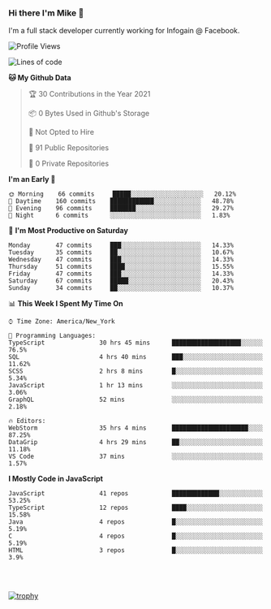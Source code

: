 ### Hi there I'm Mike 👋
I'm a full stack developer currently working for Infogain @ Facebook.

<!--START_SECTION:waka-->
![Profile Views](http://img.shields.io/badge/Profile%20Views-4-blue)

![Lines of code](https://img.shields.io/badge/From%20Hello%20World%20I%27ve%20Written-1.2%20million%20lines%20of%20code-blue)

**🐱 My Github Data** 

> 🏆 30 Contributions in the Year 2021
 > 
> 📦 0 Bytes Used in Github's Storage 
 > 
> 🚫 Not Opted to Hire
 > 
> 📜 91 Public Repositories 
 > 
> 🔑 0 Private Repositories  
 > 
**I'm an Early 🐤** 

```text
🌞 Morning    66 commits     █████░░░░░░░░░░░░░░░░░░░░   20.12% 
🌆 Daytime    160 commits    ████████████░░░░░░░░░░░░░   48.78% 
🌃 Evening    96 commits     ███████░░░░░░░░░░░░░░░░░░   29.27% 
🌙 Night      6 commits      ░░░░░░░░░░░░░░░░░░░░░░░░░   1.83%

```
📅 **I'm Most Productive on Saturday** 

```text
Monday       47 commits     ███░░░░░░░░░░░░░░░░░░░░░░   14.33% 
Tuesday      35 commits     ██░░░░░░░░░░░░░░░░░░░░░░░   10.67% 
Wednesday    47 commits     ███░░░░░░░░░░░░░░░░░░░░░░   14.33% 
Thursday     51 commits     ████░░░░░░░░░░░░░░░░░░░░░   15.55% 
Friday       47 commits     ███░░░░░░░░░░░░░░░░░░░░░░   14.33% 
Saturday     67 commits     █████░░░░░░░░░░░░░░░░░░░░   20.43% 
Sunday       34 commits     ██░░░░░░░░░░░░░░░░░░░░░░░   10.37%

```


📊 **This Week I Spent My Time On** 

```text
⌚︎ Time Zone: America/New_York

💬 Programming Languages: 
TypeScript               30 hrs 45 mins      ███████████████████░░░░░░   76.5% 
SQL                      4 hrs 40 mins       ███░░░░░░░░░░░░░░░░░░░░░░   11.62% 
SCSS                     2 hrs 8 mins        █░░░░░░░░░░░░░░░░░░░░░░░░   5.34% 
JavaScript               1 hr 13 mins        ░░░░░░░░░░░░░░░░░░░░░░░░░   3.06% 
GraphQL                  52 mins             ░░░░░░░░░░░░░░░░░░░░░░░░░   2.18%

🔥 Editors: 
WebStorm                 35 hrs 4 mins       █████████████████████░░░░   87.25% 
DataGrip                 4 hrs 29 mins       ██░░░░░░░░░░░░░░░░░░░░░░░   11.18% 
VS Code                  37 mins             ░░░░░░░░░░░░░░░░░░░░░░░░░   1.57%

```

**I Mostly Code in JavaScript** 

```text
JavaScript               41 repos            █████████████░░░░░░░░░░░░   53.25% 
TypeScript               12 repos            ████░░░░░░░░░░░░░░░░░░░░░   15.58% 
Java                     4 repos             █░░░░░░░░░░░░░░░░░░░░░░░░   5.19% 
C                        4 repos             █░░░░░░░░░░░░░░░░░░░░░░░░   5.19% 
HTML                     3 repos             █░░░░░░░░░░░░░░░░░░░░░░░░   3.9%

```



<!--END_SECTION:waka-->

##### &nbsp;
[![trophy](https://github-profile-trophy.vercel.app/?username=uptonm&theme=dracula)](https://github.com/ryo-ma/github-profile-trophy)
